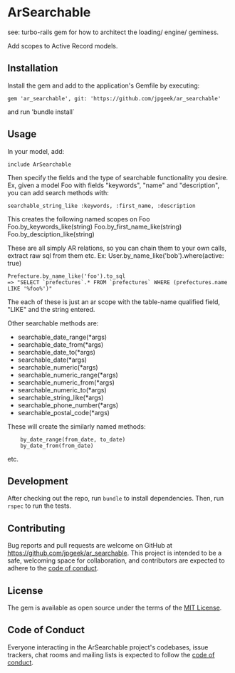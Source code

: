 # ArSearchable
see: turbo-rails gem for how to architect the loading/ engine/ geminess.

Add scopes to Active Record models.

## Installation

Install the gem and add to the application's Gemfile by executing:

    gem 'ar_searchable', git: 'https://github.com/jpgeek/ar_searchable'

and run 'bundle install`

## Usage

In your model, add:

    include ArSearchable

Then specify the fields and the type of searchable functionality you desire.
Ex, given a model Foo with fields "keywords", "name" and "description", you can add
search methods with:

    searchable_string_like :keywords, :first_name, :description

This creates the following named scopes on Foo
    Foo.by_keywords_like(string)
    Foo.by_first_name_like(string)
    Foo.by_desciption_like(string)

These are all simply AR relations, so you can chain them to your own calls,
extract raw sql from them etc.  Ex:
    User.by_name_like('bob').where(active: true)

    Prefecture.by_name_like('foo').to_sql
    => "SELECT `prefectures`.* FROM `prefectures` WHERE (prefectures.name LIKE '%foo%')"

The each of these is just an ar scope with the table-name qualified field,
"LIKE" and the string entered.

Other searchable methods are:

* searchable_date_range(*args)
* searchable_date_from(*args)
* searchable_date_to(*args)
* searchable_date(*args)
* searchable_numeric(*args)
* searchable_numeric_range(*args)
* searchable_numeric_from(*args)
* searchable_numeric_to(*args)
* searchable_string_like(*args)
* searchable_phone_number(*args)
* searchable_postal_code(*args)

These will create the similarly named methods:
```
    by_date_range(from_date, to_date)
    by_date_from(from_date)
```
etc.

## Development

After checking out the repo, run `bundle` to install dependencies. Then, run `rspec` to run the tests.

## Contributing

Bug reports and pull requests are welcome on GitHub at https://github.com/jpgeek/ar_searchable. This project is intended to be a safe, welcoming space for collaboration, and contributors are expected to adhere to the [code of conduct](https://github.com/jpgeek/ar_searchable/blob/main/CODE_OF_CONDUCT.md).

## License

The gem is available as open source under the terms of the [MIT License](https://opensource.org/licenses/MIT).

## Code of Conduct

Everyone interacting in the ArSearchable project's codebases, issue trackers, chat rooms and mailing lists is expected to follow the [code of conduct](https://github.com/jpgeek/ar_searchable/blob/main/CODE_OF_CONDUCT.md).
